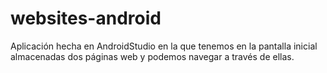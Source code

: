 # websites-android
Aplicación hecha en AndroidStudio en la que tenemos en la pantalla inicial almacenadas dos páginas web y podemos navegar a través de ellas.
